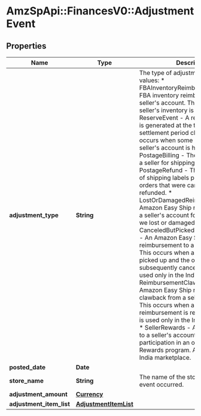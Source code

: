 # AmzSpApi::FinancesV0::AdjustmentEvent

## Properties
Name | Type | Description | Notes
------------ | ------------- | ------------- | -------------
**adjustment_type** | **String** | The type of adjustment.  Possible values:  * FBAInventoryReimbursement - An FBA inventory reimbursement to a seller&#x27;s account. This occurs if a seller&#x27;s inventory is damaged.  * ReserveEvent - A reserve event that is generated at the time of a settlement period closing. This occurs when some money from a seller&#x27;s account is held back.  * PostageBilling - The amount paid by a seller for shipping labels.  * PostageRefund - The reimbursement of shipping labels purchased for orders that were canceled or refunded.  * LostOrDamagedReimbursement - An Amazon Easy Ship reimbursement to a seller&#x27;s account for a package that we lost or damaged.  * CanceledButPickedUpReimbursement - An Amazon Easy Ship reimbursement to a seller&#x27;s account. This occurs when a package is picked up and the order is subsequently canceled. This value is used only in the India marketplace.  * ReimbursementClawback - An Amazon Easy Ship reimbursement clawback from a seller&#x27;s account. This occurs when a prior reimbursement is reversed. This value is used only in the India marketplace.  * SellerRewards - An award credited to a seller&#x27;s account for their participation in an offer in the Seller Rewards program. Applies only to the India marketplace. | [optional] 
**posted_date** | **Date** |  | [optional] 
**store_name** | **String** | The name of the store where the event occurred. | [optional] 
**adjustment_amount** | [**Currency**](Currency.md) |  | [optional] 
**adjustment_item_list** | [**AdjustmentItemList**](AdjustmentItemList.md) |  | [optional] 

